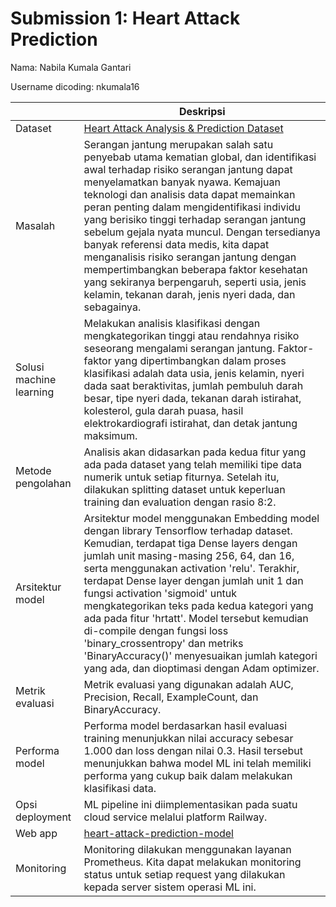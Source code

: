 # Submission 1: Heart Attack Prediction
Nama: Nabila Kumala Gantari

Username dicoding: nkumala16

| | Deskripsi |
| ----------- | ----------- |
| Dataset | [Heart Attack Analysis & Prediction Dataset](https://www.kaggle.com/datasets/rashikrahmanpritom/heart-attack-analysis-prediction-dataset) |
| Masalah | Serangan jantung merupakan salah satu penyebab utama kematian global, dan identifikasi awal terhadap risiko serangan jantung dapat menyelamatkan banyak nyawa. Kemajuan teknologi dan analisis data dapat memainkan peran penting dalam mengidentifikasi individu yang berisiko tinggi terhadap serangan jantung sebelum gejala nyata muncul. Dengan tersedianya banyak referensi data medis, kita dapat menganalisis risiko serangan jantung dengan mempertimbangkan beberapa faktor kesehatan yang sekiranya berpengaruh, seperti usia, jenis kelamin, tekanan darah, jenis nyeri dada, dan sebagainya. |
| Solusi machine learning | Melakukan analisis klasifikasi dengan mengkategorikan tinggi atau rendahnya risiko seseorang mengalami serangan jantung. Faktor-faktor yang dipertimbangkan dalam proses klasifikasi adalah data usia, jenis kelamin, nyeri dada saat beraktivitas, jumlah pembuluh darah besar, tipe nyeri dada, tekanan darah istirahat, kolesterol, gula darah puasa, hasil elektrokardiografi istirahat, dan detak jantung maksimum. |
| Metode pengolahan | Analisis akan didasarkan pada kedua fitur yang ada pada dataset yang telah memiliki tipe data numerik untuk setiap fiturnya. Setelah itu, dilakukan splitting dataset untuk keperluan training dan evaluation dengan rasio 8:2. |
| Arsitektur model | Arsitektur model menggunakan Embedding model dengan library Tensorflow terhadap dataset. Kemudian, terdapat tiga Dense layers dengan jumlah unit masing-masing 256, 64, dan 16, serta menggunakan activation 'relu'. Terakhir, terdapat Dense layer dengan jumlah unit 1 dan fungsi activation 'sigmoid' untuk mengkategorikan teks pada kedua kategori yang ada pada fitur 'hrtatt'. Model tersebut kemudian di-compile dengan fungsi loss 'binary_crossentropy' dan metriks 'BinaryAccuracy()' menyesuaikan jumlah kategori yang ada, dan dioptimasi dengan Adam optimizer. |
| Metrik evaluasi | Metrik evaluasi yang digunakan adalah AUC, Precision, Recall, ExampleCount, dan BinaryAccuracy. |
| Performa model | Performa model berdasarkan hasil evaluasi training menunjukkan nilai accuracy sebesar 1.000 dan loss dengan nilai 0.3. Hasil tersebut menunjukkan bahwa model ML ini telah memiliki performa yang cukup baik dalam melakukan klasifikasi data. |
| Opsi deployment | ML pipeline ini diimplementasikan pada suatu cloud service melalui platform Railway. |
| Web app | [heart-attack-prediction-model](https://heart-attack-prediction-production.up.railway.app/v1/models/heart-attack-prediction-model/metadata)|
| Monitoring | Monitoring dilakukan menggunakan layanan Prometheus. Kita dapat melakukan monitoring status untuk setiap request yang dilakukan kepada server sistem operasi ML ini. |
